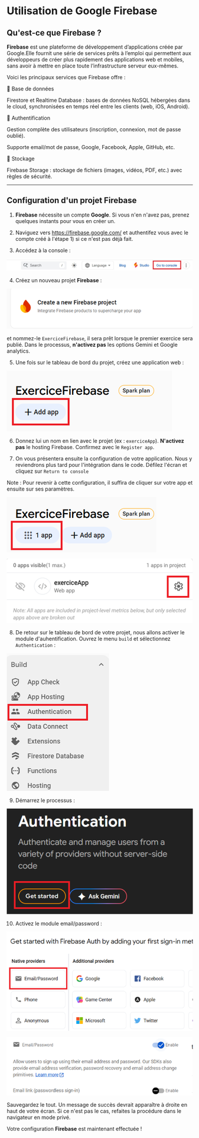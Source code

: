 # Utilisation de Google Firebase

## Qu'est-ce que Firebase ?

**Firebase** est une plateforme de développement d’applications créée par Google.Elle fournit une série de services prêts à l’emploi qui permettent aux développeurs de créer plus rapidement des applications web et mobiles, sans avoir à mettre en place toute l’infrastructure serveur eux-mêmes.

Voici les principaux services que Firebase offre :

🔹 Base de données

Firestore et Realtime Database : bases de données NoSQL hébergées dans le cloud, synchronisées en temps réel entre les clients (web, iOS, Android).

🔹 Authentification

Gestion complète des utilisateurs (inscription, connexion, mot de passe oublié).

Supporte email/mot de passe, Google, Facebook, Apple, GitHub, etc.

🔹 Stockage

Firebase Storage : stockage de fichiers (images, vidéos, PDF, etc.) avec règles de sécurité.

---

## Configuration d'un projet Firebase

1. **Firebase** nécessite un compte **Google**. Si vous n'en n'avez pas, prenez quelques instants pour vous en créer un.

2. Naviguez vers https://firebase.google.com/ et authentifez vous avec le compte créé à l'étape 1) si ce n'est pas déjà fait.

3. Accédez à la console :

![Console](/img/console.png)

4. Créez un nouveau projet **Firebase** :

![Project](/img/project.png)

et nommez-le `ExerciceFirebase`, il sera prêt lorsque le premier exercice sera publié. Dans le processus, **n'activez pas** les options Gemini et Google analytics.

5. Une fois sur le tableau de bord du projet, créez une application web :

![App](/img/app.png)

6. Donnez lui un nom en lien avec le projet (ex : `exerciceApp`). **N'activez pas** le hosting Firebase. Confirmez avec le `Register app`.

7. On vous présentera ensuite la configuration de votre application. Nous y reviendrons plus tard pour l'intégration dans le code. Défilez l'écran et cliquez sur `Return to console`

Note : Pour revenir à cette configuration, il suffira de cliquer sur votre app et ensuite sur ses paramètres.

![App available](/img/app_available.png)

![Settings](/img/settings.png)

8. De retour sur le tableau de bord de votre projet, nous allons activer le module d'auhentification. Ouvrez le menu `build` et sélectionnez `Authentication` :

![Authentication](/img/authentication.png)

9. Démarrez le processus :

![Started](/img/started.png)

10. Activez le module email/password :

![EmailPassword](/img/emailpassword.png)

![EmailPasswordEnabled](/img/emailpassword_enabled.png)

Sauvegardez le tout. Un message de succès devrait apparaître à droite en haut de votre écran. Si ce n'est pas le cas, refaites la procédure dans le navigateur en mode privé.

Votre configuration **Firebase** est maintenant effectuée !
